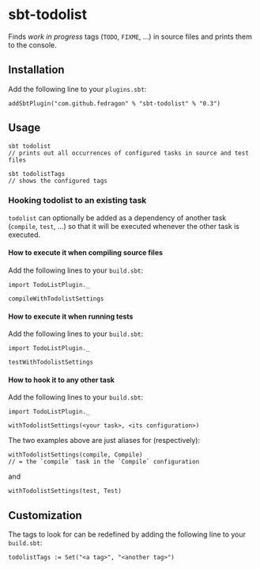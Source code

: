 # sbt-todolist

Finds _work in progress_ tags (`TODO`, `FIXME`, ...) in source files and prints them to the console.

## Installation

Add the following line to your `plugins.sbt`:

    addSbtPlugin("com.github.fedragon" % "sbt-todolist" % "0.3")

## Usage

    sbt todolist
    // prints out all occurrences of configured tasks in source and test files

    sbt todolistTags
    // shows the configured tags

### Hooking todolist to an existing task

`todolist` can optionally be added as a dependency of another task (`compile`, `test`, ...) so that it will be executed whenever the other task is executed.

#### How to execute it when compiling source files

Add the following lines to your `build.sbt`:

    import TodoListPlugin._

    compileWithTodolistSettings

#### How to execute it when running tests

Add the following lines to your `build.sbt`:

    import TodoListPlugin._

    testWithTodolistSettings

#### How to hook it to any other task

Add the following lines to your `build.sbt`:

    import TodoListPlugin._

    withTodolistSettings(<your task>, <its configuration>)

The two examples above are just aliases for (respectively):

    withTodolistSettings(compile, Compile)
    // = the `compile` task in the `Compile` configuration

and

    withTodolistSettings(test, Test)

## Customization

The tags to look for can be redefined by adding the following line to your `build.sbt`:

    todolistTags := Set("<a tag>", "<another tag>")
